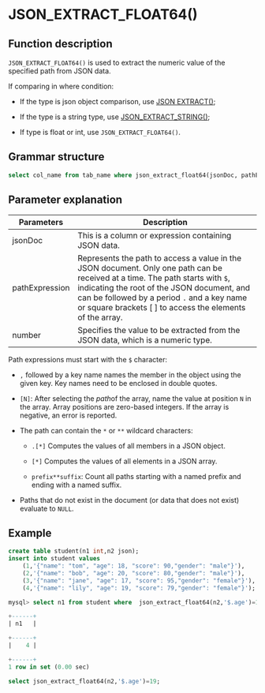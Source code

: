 # **JSON_EXTRACT_FLOAT64()**

## **Function description**

`JSON_EXTRACT_FLOAT64()` is used to extract the numeric value of the specified path from JSON data.

If comparing in where condition:

- If the type is json object comparison, use [JSON EXTRACT()](./json_extract.md);

- If the type is a string type, use [JSON_EXTRACT_STRING()](./json_extract_string.md);

- If type is float or int, use `JSON_EXTRACT_FLOAT64()`.

## **Grammar structure**

```sql
select col_name from tab_name where json_extract_float64(jsonDoc, pathExpression)= number;
```

## **Parameter explanation**

| Parameters | Description |
| ----| ----|
| jsonDoc | This is a column or expression containing JSON data. |
| pathExpression | Represents the path to access a value in the JSON document. Only one path can be received at a time. The path starts with `$`, indicating the root of the JSON document, and can be followed by a period `.` and a key name or square brackets [ ] to access the elements of the array. |
| number | Specifies the value to be extracted from the JSON data, which is a numeric type. |

Path expressions must start with the `$` character:

- `,` followed by a key name names the member in the object using the given key. Key names need to be enclosed in double quotes.

- `[N]`: After selecting the *path*of the array, name the value at position `N` in the array. Array positions are zero-based integers. If the array is negative, an error is reported.

- The path can contain the `*` or `**` wildcard characters:

    + `.[*]` Computes the values ​​of all members in a JSON object.

    + `[*]` Computes the values ​​of all elements in a JSON array.

    + `prefix**suffix`: Count all paths starting with a named prefix and ending with a named suffix.

- Paths that do not exist in the document (or data that does not exist) evaluate to `NULL`.

## **Example**

```sql
create table student(n1 int,n2 json);
insert into student values
    (1,'{"name": "tom", "age": 18, "score": 90,"gender": "male"}'),
    (2,'{"name": "bob", "age": 20, "score": 80,"gender": "male"}'),
    (3,'{"name": "jane", "age": 17, "score": 95,"gender": "female"}'),
    (4,'{"name": "lily", "age": 19, "score": 79,"gender": "female"}');

mysql> select n1 from student where  json_extract_float64(n2,'$.age')=19;

+------+
| n1   |

+------+
|    4 |

+------+
1 row in set (0.00 sec)

select json_extract_float64(n2,'$.age')=19;
```
